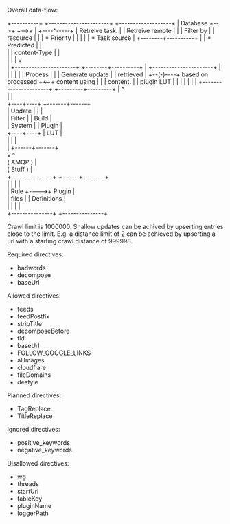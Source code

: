 
Overall data-flow:

+----------+   +----------------------+   +-------------------+
| Database +-->+                      +-->+                   |
+----^-----+   |   Retreive task.     |   |  Retreive remote  |
     |         |   Filter by          |   |  resource         |
     |         |    * Priority        |   |                   |
     |         |    * Task source     |   +--------+----------+
     |         |    * Predicted       |            |           
     |         |       content-Type   |            |           
     |         |                      |            v           
     |         +----------------------+   +--------+----------+
     |         +----------------------+   |                   |
     |         |                      |   |  Process          |
     |         |  Generate update     |   |  retrieved        |
     +--(-)----+  based on processed  +<--+  content using    |
         |     |  content.            |   |  plugin LUT       |
         |     |                      |   |                   |
         |     +----------------------+   +---------+---------+
         |                                          ^          
         |                                          |          
    +----+----+                             +-------+------+   
    | Update  |                             |              |   
    | Filter  |                             |   Build      |   
    | System  |                             |   Plugin     |   
    +----+----+                             |    LUT       |   
         |                                  |              |   
         |                                  +------+-------+   
         v                                         ^           
     (  AMQP )                                     |           
     ( Stuff )                                     |           
                      +---------------+     +------+--------+   
                      |               |     |               |   
                      |      Rule     +---->+    Plugin     |   
                      |     files     |     |  Definitions  |   
                      |               |     |               |   
                      +---------------+     +---------------+   

Crawl limit is 1000000.
Shallow updates can be achived by upserting entries close to the limit. E.g. 
a distance limit of 2 can be achieved by upserting a url with a starting crawl 
distance of 999998.

Required directives:
 - badwords
 - decompose
 - baseUrl

Allowed directives:
 - feeds
 - feedPostfix
 - stripTitle
 - decomposeBefore
 - tld
 - baseUrl
 - FOLLOW_GOOGLE_LINKS
 - allImages
 - cloudflare
 - fileDomains
 - destyle

Planned directives:
 - TagReplace
 - TitleReplace

Ignored directives:
 - positive_keywords
 - negative_keywords

Disallowed directives:
 - wg
 - threads
 - startUrl
 - tableKey
 - pluginName
 - loggerPath